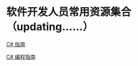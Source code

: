 # 软件开发人员常用资源集合（updating……）


[C# 指南](https://docs.microsoft.com/zh-cn/dotnet/csharp/)

[C# 编程指南](https://docs.microsoft.com/zh-cn/dotnet/csharp/programming-guide/index)
